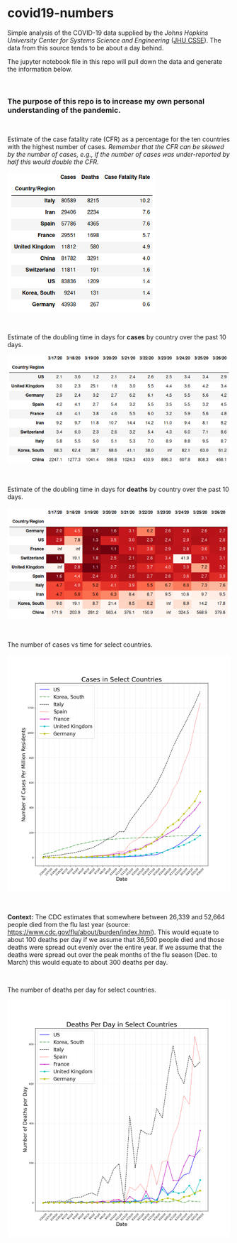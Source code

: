 # covid19-numbers



Simple analysis of the COVID-19 data supplied by the *Johns Hopkins University Center for Systems Science and Engineering* ([JHU CSSE](https://github.com/CSSEGISandData/COVID-19)).  The data from this source tends to be about a day behind. 

The jupyter notebook file in this repo will pull down the data and generate the information below.

&ensp;

### The purpose of this repo is to increase my own personal understanding of the pandemic.

&ensp;

Estimate of the case fatality rate (CFR) as a percentage for the ten countries with the highest number of cases. *Remember that the CFR can be skewed by the number of cases, e.g., if the number of cases was under-reported by half this would double the CFR.*

![](cfr.png)



&ensp;

Estimate of the doubling time in days for **cases** by country over the past 10 days.

![](doubling_times_cases.png)

&ensp;

Estimate of the doubling time in days for **deaths** by country over the past 10 days.

![](doubling_times_deaths.png)

&ensp;

The number of cases vs time for select countries.

![](cases_countries.png)

&ensp;

**Context:** The CDC estimates that somewhere between 26,339 and 52,664 people died from the flu last year (source: https://www.cdc.gov/flu/about/burden/index.html).  This would equate to about 100 deaths per day if we assume that 36,500 people died and those deaths were spread out evenly over the entire year.  If we assume that the deaths were spread out over the peak months of the flu season (Dec. to March) this would equate to about 300 deaths per day.

&ensp;

The number of deaths per day for select countries.

![](deaths_per_day.png)

